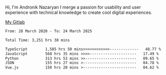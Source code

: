 Hi, I'm Andronik Nazaryan
I merge a passion for usability and user experience with technical knowledge to create cool digital experiences.

[My Gitlab](https://gitlab.com/anridev24)

<!--START_SECTION:waka-->

```txt
From: 28 March 2020 - To: 24 March 2025

Total Time: 3,251 hrs 38 mins

TypeScript        1,585 hrs 50 mins>>>>>>>>>>>>-------------   48.77 %
JavaScript        568 hrs 35 mins >>>>---------------------   17.49 %
Python            313 hrs 53 mins >>-----------------------   09.65 %
JSON              155 hrs 27 mins >------------------------   04.78 %
Vue.js            150 hrs 20 mins >------------------------   04.62 %
```

<!--END_SECTION:waka-->
